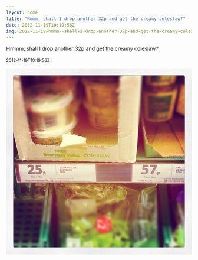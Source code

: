 ```yaml
---
layout: home
title: "Hmmm, shall I drop another 32p and get the creamy coleslaw?"
date: 2012-11-19T10:19:56Z
img: 2012-11-19-hmmm--shall-i-drop-another-32p-and-get-the-creamy-coleslaw-.jpg
---
```


Hmmm, shall I drop another 32p and get the creamy coleslaw?

<small>2012-11-19T10:19:56Z</small>

![Hmmm, shall I drop another 32p and get the creamy coleslaw?](2012-11-19-hmmm--shall-i-drop-another-32p-and-get-the-creamy-coleslaw-.jpg)
